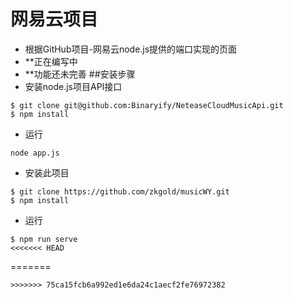 # 网易云项目
- 根据GitHub项目-网易云node.js提供的端口实现的页面
- **正在编写中
- **功能还未完善
##安装步骤
- 安装node.js项目API接口
```
$ git clone git@github.com:Binaryify/NeteaseCloudMusicApi.git
$ npm install
```
- 运行
```
node app.js
```
- 安装此项目
```
$ git clone https://github.com/zkgold/musicWY.git
$ npm install
```
- 运行
```
$ npm run serve
<<<<<<< HEAD
```
=======
```
>>>>>>> 75ca15fcb6a992ed1e6da24c1aecf2fe76972382
